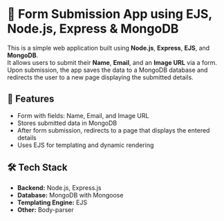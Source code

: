# 📝 Form Submission App using EJS, Node.js, Express & MongoDB

This is a simple web application built using **Node.js**, **Express**, **EJS**, and **MongoDB**.  
It allows users to submit their **Name**, **Email**, and an **Image URL** via a form.  
Upon submission, the app saves the data to a MongoDB database and redirects the user to a new page displaying the submitted details.

## 🌟 Features

- Form with fields: Name, Email, and Image URL
- Stores submitted data in MongoDB
- After form submission, redirects to a page that displays the entered details
- Uses EJS for templating and dynamic rendering

## 🛠️ Tech Stack

- **Backend:** Node.js, Express.js
- **Database:** MongoDB with Mongoose
- **Templating Engine:** EJS
- **Other:**  Body-parser

#

